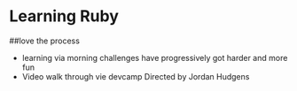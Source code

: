 # Learning Ruby 

##love the process
- learning via morning challenges have progressively got harder and more fun
- Video walk through vie devcamp Directed by Jordan Hudgens